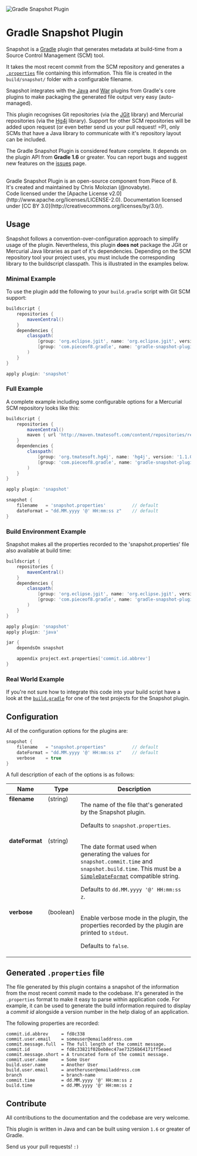 ![Gradle Snapshot Plugin](https://raw.github.com/PieceOf8/gradle-snapshot-plugin/master/buildSrc/src/site/images/snapshot-logo.png)

# Gradle Snapshot Plugin

Snapshot is a [Gradle](http://gradle.org/) plugin that generates metadata at build-time from a Source Control Management (SCM) tool.

It takes the most recent commit from the SCM repository and generates a [`.properties`](http://en.wikipedia.org/wiki/.properties) file containing this information. This file is created in the `build/snapshot/` folder with a configurable filename.

Snapshot integrates with the [Java](http://www.gradle.org/docs/current/userguide/java_plugin.html) and [War](http://gradle.org/docs/current/userguide/war_plugin.html) plugins from Gradle's core plugins to make packaging the generated file output very easy (auto-managed).

This plugin recognises Git repositories (via the [JGit](http://eclipse.org/jgit/) library) and Mercurial repositories (via the [Hg4j](http://hg4j.com/) library). Support for other SCM repositories will be added upon request (or even better send us your pull request! =P), only SCMs that have a Java library to communicate with it's repository layout can be included.

The Gradle Snapshot Plugin is considered feature complete. It depends on the
plugin API from __Gradle 1.6__ or greater. You can report bugs and suggest new features on the [issues](https://github.com/PieceOf8/gradle-snapshot-plugin/issues) page.

<br/>
Gradle Snapshot Plugin is an open-source component from Piece of 8. <br/>It's created and maintained by Chris Molozian (@novabyte). <br/>Code licensed under the [Apache License v2.0](http://www.apache.org/licenses/LICENSE-2.0). Documentation licensed under [CC BY 3.0](http://creativecommons.org/licenses/by/3.0/).


## Usage

Snapshot follows a convention-over-configuration approach to simplify usage of the plugin. Nevertheless, this plugin __does not__ package the JGit or Mercurial Java libraries as part of it's dependencies. Depending on the SCM repository tool your project uses, you must include the corresponding library to the buildscript classpath. This is illustrated in the examples below.

### Minimal Example

To use the plugin add the following to your `build.gradle` script with Git SCM support:

```groovy
buildscript {
    repositories {
        mavenCentral()
    }
    dependencies {
        classpath(
            [group: 'org.eclipse.jgit', name: 'org.eclipse.jgit', version: '3.0.0.201306101825-r'],
            [group: 'com.pieceof8.gradle', name: 'gradle-snapshot-plugin', version: '1.0.0']
        )
    }
}

apply plugin: 'snapshot'
```

### Full Example

A complete example including some configurable options for a Mercurial SCM repository looks like this:

```groovy
buildscript {
    repositories {
        mavenCentral()
        maven { url 'http://maven.tmatesoft.com/content/repositories/releases/' }
    }
    dependencies {
        classpath(
            [group: 'org.tmatesoft.hg4j', name: 'hg4j', version: '1.1.0'],
            [group: 'com.pieceof8.gradle', name: 'gradle-snapshot-plugin', version: '1.0.0']
        )
    }
}

apply plugin: 'snapshot'

snapshot {
    filename   = 'snapshot.properties'          // default
    dateFormat = "dd.MM.yyyy '@' HH:mm:ss z"    // default
}
```

### Build Environment Example

Snapshot makes all the properties recorded to the 'snapshot.properties' file also available at build time:

```groovy
buildscript {
    repositories {
        mavenCentral()
    }
    dependencies {
        classpath(
            [group: 'org.eclipse.jgit', name: 'org.eclipse.jgit', version: '3.0.0.201306101825-r'],
            [group: 'com.pieceof8.gradle', name: 'gradle-snapshot-plugin', version: '1.0.0']
        )
    }
}

apply plugin: 'snapshot'
apply plugin: 'java'

jar {
    dependsOn snapshot

    appendix project.ext.properties['commit.id.abbrev']
}
```

### Real World Example

If you're not sure how to integrate this code into your build script have a look at the [`build.gradle`](https://github.com/PieceOf8/gradle-snapshot-plugin/blob/master/src/test/resources/testProject/gitProject/build.gradle) for one of the test projects for the Snapshot plugin.


## Configuration

All of the configuration options for the plugins are:

```groovy
snapshot {
    filename   = "snapshot.properties"          // default
    dateFormat = "dd.MM.yyyy '@' HH:mm:ss z"    // default
    verbose    = true
}
```

A full description of each of the options is as follows:

<table width="100%">
<thead>
<tr>
  <th>Name</th>
  <th>Type</th>
  <th>Description</th>
</tr>
</thead>
<tbody>
<tr>
  <td valign="top"><b>filename</b></td>
  <td valign="top">(string)</td>
  <td valign="top">
  <p>The name of the file that's generated by the Snapshot plugin.</p>
  <p>Defaults to <code>snapshot.properties</code>.</p>
  </td>
</tr>
<tr>
  <td valign="top"><b>dateFormat</b></td>
  <td valign="top">(string)</td>
  <td valign="top">
  <p>The date format used when generating the values for <code>snapshot.commit.time</code> and <code>snapshot.build.time</code>. This must be a <code><a href="http://docs.oracle.com/javase/1.5.0/docs/api/java/text/SimpleDateFormat.html">SimpleDateFormat</a></code> compatible string.</p>
  <p>Defaults to <code>dd.MM.yyyy '@' HH:mm:ss z</code>.</p>
  </td>
</tr>
<tr>
  <td valign="top"><b>verbose</b></td>
  <td valign="top">(boolean)</td>
  <td valign="top">
  <p>Enable verbose mode in the plugin, the properties recorded by the plugin are printed to <code>stdout</code>.</p>
  <p>Defaults to <code>false</code>.</p>
  </td>
</tr>
</tbody>
</table>


## Generated `.properties` file

The file generated by this plugin contains a snapshot of the information from the most recent commit made to the codebase. It's generated in the `.properties` format to make it easy to parse within application code. For example, it can be used to generate the build information required to display a _commit id_ alongside a version number in the help dialog of an application.

The following properties are recorded:

```properties
commit.id.abbrev     = fd8c338
commit.user.email    = someuser@emailaddress.com
commit.message.full  = The full length of the commit message.
commit.id            = fd8c33821f02beb8ec47ae73256b64171ff5eaed
commit.message.short = A truncated form of the commit message.
commit.user.name     = Some User
build.user.name      = Another User
build.user.email     = anotheruser@emailaddress.com
branch               = branch-name
commit.time          = dd.MM.yyyy '@' HH:mm:ss z
build.time           = dd.MM.yyyy '@' HH:mm:ss z
```

## Contribute

All contributions to the documentation and the codebase are very welcome.

This plugin is written in Java and can be built using version `1.6` or
greater of Gradle.

Send us your pull requests! `:)`
